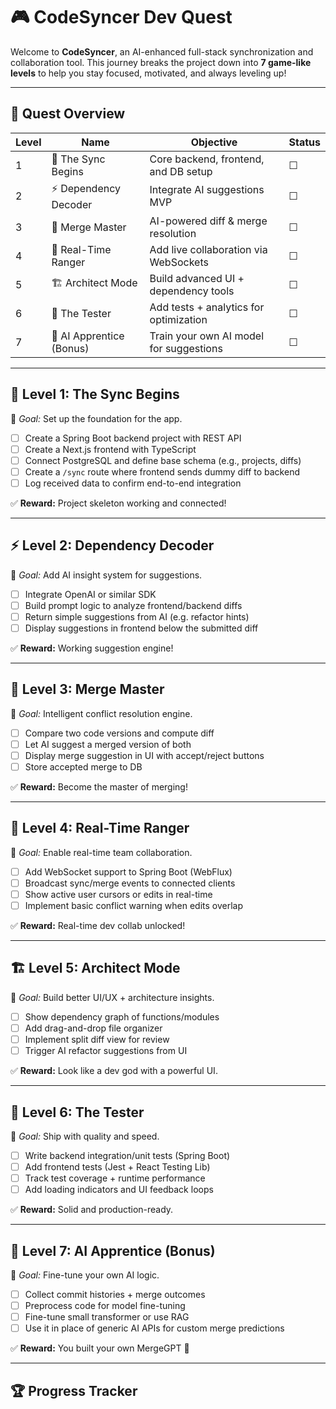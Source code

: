 # 🎮 CodeSyncer Dev Quest

Welcome to **CodeSyncer**, an AI-enhanced full-stack synchronization and collaboration tool. This journey breaks the project down into **7 game-like levels** to help you stay focused, motivated, and always leveling up!

---

## 🧭 Quest Overview

| Level | Name                  | Objective                                 | Status |
|-------|-----------------------|-------------------------------------------|--------|
| 1     | 🌱 The Sync Begins     | Core backend, frontend, and DB setup      | ☐      |
| 2     | ⚡ Dependency Decoder  | Integrate AI suggestions MVP              | ☐      |
| 3     | 🧠 Merge Master        | AI-powered diff & merge resolution        | ☐      |
| 4     | 📡 Real-Time Ranger    | Add live collaboration via WebSockets     | ☐      |
| 5     | 🏗️ Architect Mode       | Build advanced UI + dependency tools      | ☐      |
| 6     | 🧪 The Tester          | Add tests + analytics for optimization    | ☐      |
| 7     | 🧬 AI Apprentice (Bonus)| Train your own AI model for suggestions   | ☐      |

---

## 🌱 **Level 1: The Sync Begins**

🧩 _Goal:_ Set up the foundation for the app.

- [ ] Create a Spring Boot backend project with REST API
- [ ] Create a Next.js frontend with TypeScript
- [ ] Connect PostgreSQL and define base schema (e.g., projects, diffs)
- [ ] Create a `/sync` route where frontend sends dummy diff to backend
- [ ] Log received data to confirm end-to-end integration

✅ **Reward:** Project skeleton working and connected!

---

## ⚡ **Level 2: Dependency Decoder**

🧩 _Goal:_ Add AI insight system for suggestions.

- [ ] Integrate OpenAI or similar SDK
- [ ] Build prompt logic to analyze frontend/backend diffs
- [ ] Return simple suggestions from AI (e.g. refactor hints)
- [ ] Display suggestions in frontend below the submitted diff

✅ **Reward:** Working suggestion engine!

---

## 🧠 **Level 3: Merge Master**

🧩 _Goal:_ Intelligent conflict resolution engine.

- [ ] Compare two code versions and compute diff
- [ ] Let AI suggest a merged version of both
- [ ] Display merge suggestion in UI with accept/reject buttons
- [ ] Store accepted merge to DB

✅ **Reward:** Become the master of merging!

---

## 📡 **Level 4: Real-Time Ranger**

🧩 _Goal:_ Enable real-time team collaboration.

- [ ] Add WebSocket support to Spring Boot (WebFlux)
- [ ] Broadcast sync/merge events to connected clients
- [ ] Show active user cursors or edits in real-time
- [ ] Implement basic conflict warning when edits overlap

✅ **Reward:** Real-time dev collab unlocked!

---

## 🏗️ **Level 5: Architect Mode**

🧩 _Goal:_ Build better UI/UX + architecture insights.

- [ ] Show dependency graph of functions/modules
- [ ] Add drag-and-drop file organizer
- [ ] Implement split diff view for review
- [ ] Trigger AI refactor suggestions from UI

✅ **Reward:** Look like a dev god with a powerful UI.

---

## 🧪 **Level 6: The Tester**

🧩 _Goal:_ Ship with quality and speed.

- [ ] Write backend integration/unit tests (Spring Boot)
- [ ] Add frontend tests (Jest + React Testing Lib)
- [ ] Track test coverage + runtime performance
- [ ] Add loading indicators and UI feedback loops

✅ **Reward:** Solid and production-ready.

---

## 🧬 **Level 7: AI Apprentice (Bonus)**

🧩 _Goal:_ Fine-tune your own AI logic.

- [ ] Collect commit histories + merge outcomes
- [ ] Preprocess code for model fine-tuning
- [ ] Fine-tune small transformer or use RAG
- [ ] Use it in place of generic AI APIs for custom merge predictions

✅ **Reward:** You built your own MergeGPT 😤

---

## 🏆 Progress Tracker

